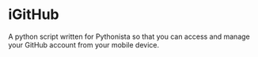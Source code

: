 # iGitHub

A python script written for Pythonista so that you can access and manage your GitHub account from your mobile device.
